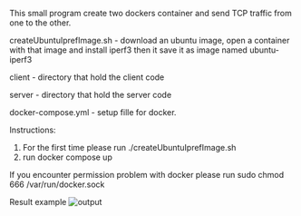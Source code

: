 This small program create two dockers container and send TCP traffic
from one to the other.

createUbuntuIprefImage.sh - download an ubuntu image, open a container with
that image and install iperf3 then it save it as image named ubuntu-iperf3

client - directory that hold the client code

server - directory that hold the server code

docker-compose.yml - setup fille for docker.


Instructions:

1. For the first time please run ./createUbuntuIprefImage.sh
2. run docker compose up

If you encounter permission problem with docker please run
sudo chmod 666 /var/run/docker.sock


Result example
![output](https://user-images.githubusercontent.com/60751188/224168012-9cfb7756-1f09-4dcf-81c7-55d9c1654e91.png)

